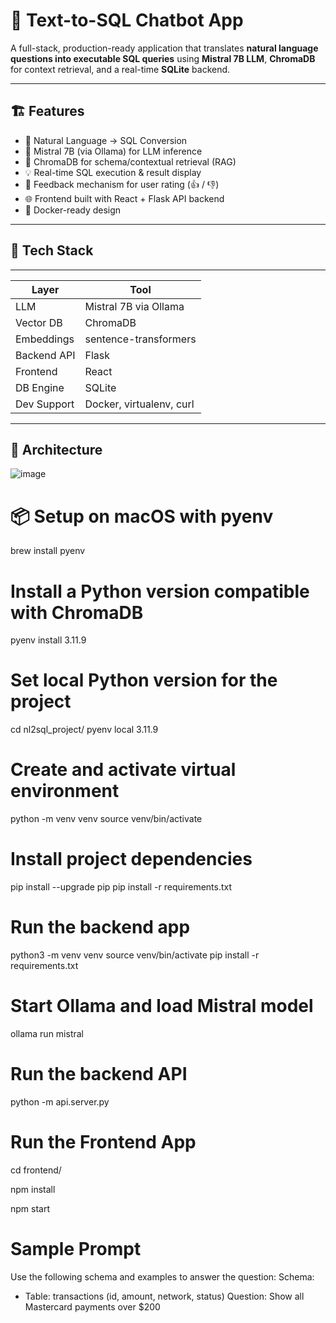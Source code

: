 # 🧠 Text-to-SQL Chatbot App

A full-stack, production-ready application that translates **natural language questions into executable SQL queries** using **Mistral 7B LLM**, **ChromaDB** for context retrieval, and a real-time **SQLite** backend.

---

## 🏗️ Features

- 🔎 Natural Language → SQL Conversion
- 🧠 Mistral 7B (via Ollama) for LLM inference
- 🔁 ChromaDB for schema/contextual retrieval (RAG)
- 💡 Real-time SQL execution & result display
- 🧩 Feedback mechanism for user rating (👍 / 👎)
- 🌐 Frontend built with React + Flask API backend
- 🐳 Docker-ready design

---

## 🧱 Tech Stack
--------------------------------------------
| Layer        | Tool                      |
|--------------|---------------------------|
| LLM          | Mistral 7B via Ollama     |
| Vector DB    | ChromaDB                  |
| Embeddings   | sentence-transformers     |
| Backend API  | Flask                     |
| Frontend     | React                     |
| DB Engine    | SQLite                    |
| Dev Support  | Docker, virtualenv, curl  |
--------------------------------------------

## 📐 Architecture
![image](https://github.com/user-attachments/assets/51518b66-b8db-4abd-b610-b89522922f45)



# 📦 Setup on macOS with pyenv
brew install pyenv

# Install a Python version compatible with ChromaDB
pyenv install 3.11.9

# Set local Python version for the project
cd nl2sql_project/
pyenv local 3.11.9

# Create and activate virtual environment
python -m venv venv
source venv/bin/activate

# Install project dependencies
pip install --upgrade pip
pip install -r requirements.txt

# Run the backend app
python3 -m venv venv
source venv/bin/activate
pip install -r requirements.txt

# Start Ollama and load Mistral model
ollama run mistral

# Run the backend API
python -m api.server.py

# Run the Frontend App
cd frontend/

npm install

npm start

# Sample Prompt
Use the following schema and examples to answer the question:
Schema:
- Table: transactions (id, amount, network, status)
Question: Show all Mastercard payments over $200



